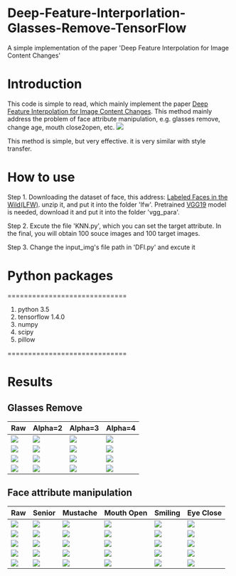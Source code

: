 # Deep-Feature-Interporlation-Glasses-Remove-TensorFlow
A simple implementation of the paper 'Deep Feature Interpolation for Image Content Changes'
# Introduction
This code is simple to read, which mainly implement the paper [Deep Feature Interpolation for Image Content Changes](https://arxiv.org/abs/1611.05507). This method mainly address the problem of face attribute manipulation, e.g. glasses remove, change age, mouth close2open, etc.
![](https://github.com/MingtaoGuo/Deep-Feature-Interporlation-Glasses-Remove-TensorFlow/blob/master/IMAGES/method.jpg)

This method is simple, but very effective. it is very similar with style transfer.
# How to use
Step 1. Downloading the dataset of face, this address: [Labeled Faces in the Wild(LFW)](http://vis-www.cs.umass.edu/lfw/lfw.tgz). unzip it, and put it into the folder 'lfw'. Pretrained [VGG19](https://pan.baidu.com/s/1YFKdRoB2v9nxScoUG8WRpw) model is needed, download it and put it into the folder 'vgg_para'.

Step 2. Excute the file 'KNN.py', which you can set the target attribute. In the final, you will obtain 100 souce images and 100 target images.

Step 3. Change the input_img's file path in 'DFI.py' and excute it 
# Python packages
=============================

1. python 3.5
2. tensorflow 1.4.0
3. numpy
4. scipy
5. pillow

=============================
# Results

## Glasses Remove
|Raw|Alpha=2|Alpha=3|Alpha=4|
|-|-|-|-|
|![](https://github.com/MingtaoGuo/Deep-Feature-Interporlation-Glasses-Remove-TensorFlow/blob/master/IMAGES/7.jpg)|![](https://github.com/MingtaoGuo/Deep-Feature-Interporlation-Glasses-Remove-TensorFlow/blob/master/IMAGES/7_alpha2.jpg)|![](https://github.com/MingtaoGuo/Deep-Feature-Interporlation-Glasses-Remove-TensorFlow/blob/master/IMAGES/7_alpha3.jpg)|![](https://github.com/MingtaoGuo/Deep-Feature-Interporlation-Glasses-Remove-TensorFlow/blob/master/IMAGES/7_alpha4.jpg)|
|![](https://github.com/MingtaoGuo/Deep-Feature-Interporlation-Glasses-Remove-TensorFlow/blob/master/IMAGES/8.jpg)|![](https://github.com/MingtaoGuo/Deep-Feature-Interporlation-Glasses-Remove-TensorFlow/blob/master/IMAGES/8_alpha2.jpg)|![](https://github.com/MingtaoGuo/Deep-Feature-Interporlation-Glasses-Remove-TensorFlow/blob/master/IMAGES/8_alpha3.jpg)|![](https://github.com/MingtaoGuo/Deep-Feature-Interporlation-Glasses-Remove-TensorFlow/blob/master/IMAGES/8_alpha4.jpg)|
|![](https://github.com/MingtaoGuo/Deep-Feature-Interporlation-Glasses-Remove-TensorFlow/blob/master/IMAGES/9.jpg)|![](https://github.com/MingtaoGuo/Deep-Feature-Interporlation-Glasses-Remove-TensorFlow/blob/master/IMAGES/9_alpha2.jpg)|![](https://github.com/MingtaoGuo/Deep-Feature-Interporlation-Glasses-Remove-TensorFlow/blob/master/IMAGES/9_alpha3.jpg)|![](https://github.com/MingtaoGuo/Deep-Feature-Interporlation-Glasses-Remove-TensorFlow/blob/master/IMAGES/9_alpha4.jpg)|
|![](https://github.com/MingtaoGuo/Deep-Feature-Interporlation-Glasses-Remove-TensorFlow/blob/master/IMAGES/10.jpg)|![](https://github.com/MingtaoGuo/Deep-Feature-Interporlation-Glasses-Remove-TensorFlow/blob/master/IMAGES/10_alpha2.jpg)|![](https://github.com/MingtaoGuo/Deep-Feature-Interporlation-Glasses-Remove-TensorFlow/blob/master/IMAGES/10_alpha3.jpg)|![](https://github.com/MingtaoGuo/Deep-Feature-Interporlation-Glasses-Remove-TensorFlow/blob/master/IMAGES/10_alpha4.jpg)|

## Face attribute manipulation
|Raw|Senior|Mustache|Mouth Open|Smiling|Eye Close|
|-|-|-|-|-|-|
|![](https://github.com/MingtaoGuo/Deep-Feature-Interporlation-Glasses-Remove-TensorFlow/blob/master/IMAGES/3.jpg)|![](https://github.com/MingtaoGuo/Deep-Feature-Interporlation-Glasses-Remove-TensorFlow/blob/master/IMAGES/3_senior.jpg)|![](https://github.com/MingtaoGuo/Deep-Feature-Interporlation-Glasses-Remove-TensorFlow/blob/master/IMAGES/3_mustache.jpg)|![](https://github.com/MingtaoGuo/Deep-Feature-Interporlation-Glasses-Remove-TensorFlow/blob/master/IMAGES/3_mouthopen.jpg)|![](https://github.com/MingtaoGuo/Deep-Feature-Interporlation-Glasses-Remove-TensorFlow/blob/master/IMAGES/3_smiling.jpg)|![](https://github.com/MingtaoGuo/Deep-Feature-Interporlation-Glasses-Remove-TensorFlow/blob/master/IMAGES/3_eyeclose.jpg)|
|![](https://github.com/MingtaoGuo/Deep-Feature-Interporlation-Glasses-Remove-TensorFlow/blob/master/IMAGES/4.jpg)|![](https://github.com/MingtaoGuo/Deep-Feature-Interporlation-Glasses-Remove-TensorFlow/blob/master/IMAGES/4_senior.jpg)|![](https://github.com/MingtaoGuo/Deep-Feature-Interporlation-Glasses-Remove-TensorFlow/blob/master/IMAGES/4_mustache.jpg)|![](https://github.com/MingtaoGuo/Deep-Feature-Interporlation-Glasses-Remove-TensorFlow/blob/master/IMAGES/4_mouthopen.jpg)|![](https://github.com/MingtaoGuo/Deep-Feature-Interporlation-Glasses-Remove-TensorFlow/blob/master/IMAGES/4_smiling.jpg)|![](https://github.com/MingtaoGuo/Deep-Feature-Interporlation-Glasses-Remove-TensorFlow/blob/master/IMAGES/4_eyeclose.jpg)|
|![](https://github.com/MingtaoGuo/Deep-Feature-Interporlation-Glasses-Remove-TensorFlow/blob/master/IMAGES/5.jpg)|![](https://github.com/MingtaoGuo/Deep-Feature-Interporlation-Glasses-Remove-TensorFlow/blob/master/IMAGES/5_senior.jpg)|![](https://github.com/MingtaoGuo/Deep-Feature-Interporlation-Glasses-Remove-TensorFlow/blob/master/IMAGES/5_mustache.jpg)|![](https://github.com/MingtaoGuo/Deep-Feature-Interporlation-Glasses-Remove-TensorFlow/blob/master/IMAGES/5_mouthopen.jpg)|![](https://github.com/MingtaoGuo/Deep-Feature-Interporlation-Glasses-Remove-TensorFlow/blob/master/IMAGES/5_smiling.jpg)|![](https://github.com/MingtaoGuo/Deep-Feature-Interporlation-Glasses-Remove-TensorFlow/blob/master/IMAGES/5_eyeclose.jpg)|
|![](https://github.com/MingtaoGuo/Deep-Feature-Interporlation-Glasses-Remove-TensorFlow/blob/master/IMAGES/6.jpg)|![](https://github.com/MingtaoGuo/Deep-Feature-Interporlation-Glasses-Remove-TensorFlow/blob/master/IMAGES/6_senior.jpg)|![](https://github.com/MingtaoGuo/Deep-Feature-Interporlation-Glasses-Remove-TensorFlow/blob/master/IMAGES/6_mustache.jpg)|![](https://github.com/MingtaoGuo/Deep-Feature-Interporlation-Glasses-Remove-TensorFlow/blob/master/IMAGES/6_mouthopen.jpg)|![](https://github.com/MingtaoGuo/Deep-Feature-Interporlation-Glasses-Remove-TensorFlow/blob/master/IMAGES/6_smiling.jpg)|![](https://github.com/MingtaoGuo/Deep-Feature-Interporlation-Glasses-Remove-TensorFlow/blob/master/IMAGES/6_eyeclose.jpg)|
|![](https://github.com/MingtaoGuo/Deep-Feature-Interporlation-Glasses-Remove-TensorFlow/blob/master/IMAGES/2_0.jpg)|![](https://github.com/MingtaoGuo/Deep-Feature-Interporlation-Glasses-Remove-TensorFlow/blob/master/IMAGES/2_senior.jpg)|![](https://github.com/MingtaoGuo/Deep-Feature-Interporlation-Glasses-Remove-TensorFlow/blob/master/IMAGES/2_mustache.jpg)|![](https://github.com/MingtaoGuo/Deep-Feature-Interporlation-Glasses-Remove-TensorFlow/blob/master/IMAGES/2_mouthopen.jpg)|![](https://github.com/MingtaoGuo/Deep-Feature-Interporlation-Glasses-Remove-TensorFlow/blob/master/IMAGES/2_smiling.jpg)|![](https://github.com/MingtaoGuo/Deep-Feature-Interporlation-Glasses-Remove-TensorFlow/blob/master/IMAGES/2_eyeclose.jpg)|
